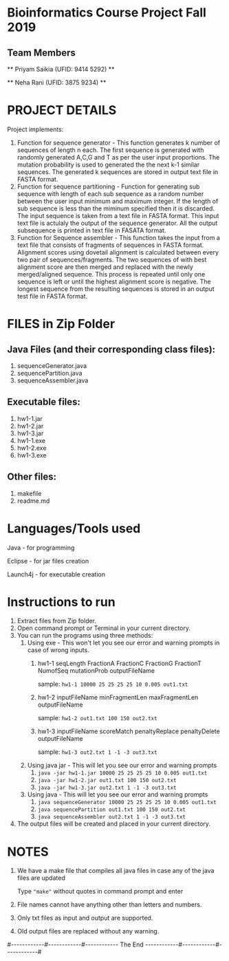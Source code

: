 # Bioinformatics Course Project Fall 2019

## Team Members

** Priyam Saikia (UFID: 9414 5292) **

** Neha Rani (UFID: 3875 9234) **

# PROJECT DETAILS
Project implements:

1. Function for sequence generator - This function generates k number of sequences of length n each.
The first sequence is generated with randomly generated A,C,G and T as per the user input proportions.
The mutation probability is used to generated the the next k-1 similar sequences. The generated k
sequences are stored in output text file in FASTA format.
2. Function for sequence partitioning - Function for generating sub sequence with length of each sub sequence as a random number 
between the user input minimum and maximum integer. If the length of sub sequence is less than the 
miminum specified then it is discarded. The input sequence is taken from a text file in FASTA 
format. This input text file is actulaly the output of the sequence generator. All the output 
subsequence is printed in text file in FASATA format.
3. Function for Sequence assembler - This function takes the input from a text file that consists
of fragments of sequences in FASTA format. Alignment scores using dovetail alignment is calculated 
between every two pair of sequences/fragments. The two sequences of with best alignment score are 
then merged and replaced with the newly merged/aligned sequence. This process is repeated until only
one sequence is left or until the highest alignment score is negative. The longest sequence from the
resulting sequences is stored in an output test file in FASTA format.

# FILES in Zip Folder

## Java Files (and their corresponding class files): 

1. sequenceGenerator.java 
2. sequencePartition.java 
3. sequenceAssembler.java 

## Executable files: 

1. hw1-1.jar
2. hw1-2.jar
3. hw1-3.jar
4. hw1-1.exe
5. hw1-2.exe
6. hw1-3.exe

## Other files: 

1. makefile
2. readme.md

# Languages/Tools used
Java - for programming

Eclipse - for jar files creation

Launch4j - for executable creation

# Instructions to run
1. Extract files from Zip folder. 
2. Open command prompt or Terminal in your current directory.
3. You can run the programs using three methods:
	1. Using exe - This won't let you see our error and warning prompts in case of wrong inputs.
		1. hw1-1 seqLength FractionA FractionC FractionG FractionT NumofSeq mutationProb outputFileName
			
			sample: ```hw1-1 10000 25 25 25 25 10 0.005 out1.txt```
		2. hw1-2 inputFileName minFragmentLen maxFragmentLen outputFileName
			
			sample: ```hw1-2 out1.txt 100 150 out2.txt```
		3. hw1-3 inputFileName scoreMatch penaltyReplace penaltyDelete outputFileName
			
			sample: ```hw1-3 out2.txt 1 -1 -3 out3.txt```
	2. Using java jar - This will let you see our error and warning prompts
		1. ```java -jar hw1-1.jar 10000 25 25 25 25 10 0.005 out1.txt```
		2. ```java -jar hw1-2.jar out1.txt 100 150 out2.txt```
		3. ```java -jar hw1-3.jar out2.txt 1 -1 -3 out3.txt```
	3. Using java - This will let you see our error and warning prompts
		1. ```java sequenceGenerator 10000 25 25 25 25 10 0.005 out1.txt```
		2. ```java sequencePartition out1.txt 100 150 out2.txt```
		3. ```java sequenceAssembler out2.txt 1 -1 -3 out3.txt```
3. The output files will be created and placed in your current directory.

# NOTES
1. We have a make file that compiles all java files in case any of the java files are updated
	
	Type ```"make"``` without quotes in command prompt and enter
2. File names cannot have anything other than letters and numbers.
3. Only txt files as input and output are supported.
4. Old output files are replaced without any warning.

#------------#------------#------------  The End ------------#------------#------------#